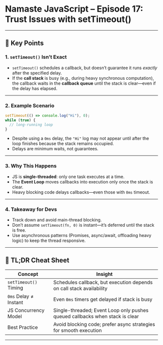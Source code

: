 # Namaste JavaScript – Episode 17: Trust Issues with setTimeout()

---

## 📌 Key Points

### 1. `setTimeout()` Isn’t Exact
- `setTimeout()` schedules a callback, but doesn’t guarantee it runs *exactly* after the specified delay.
- If the **call stack** is busy (e.g., during heavy synchronous computation), the callback waits in the **callback queue** until the stack is clear—even if the delay has elapsed.

---

### 2. Example Scenario
```javascript
setTimeout(() => console.log("Hi"), 0);
while (true) {
  // long-running loop
}
```
- Despite using a `0ms` delay, the `"Hi"` log may not appear until after the loop finishes because the stack remains occupied.  
- Delays are minimum waits, not guarantees.

---

### 3. Why This Happens
- JS is **single-threaded**: only one task executes at a time.
- The **Event Loop** moves callbacks into execution only once the stack is clear.
- Heavy blocking code delays callbacks—even those with `0ms` timeout.

---

### 4. Takeaway for Devs
- Track down and avoid main-thread blocking.
- Don’t assume `setTimeout(fn, 0)` is instant—it’s deferred until the stack is free.
- Use asynchronous patterns (Promises, async/await, offloading heavy logic) to keep the thread responsive.

---

## 📝 TL;DR Cheat Sheet

| Concept                   | Insight |
|---------------------------|---------|
| `setTimeout()` Timing     | Schedules callback, but execution depends on call stack availability |
| `0ms` Delay ≠ Instant     | Even `0ms` timers get delayed if stack is busy |
| JS Concurrency Model      | Single-threaded; Event Loop only pushes queued callbacks when stack is clear |
| Best Practice             | Avoid blocking code; prefer async strategies for smooth execution |

---
